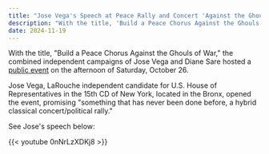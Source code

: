 ```yaml
---
title: "Jose Vega's Speech at Peace Rally and Concert 'Against the Ghouls of War'"
description: "With the title, 'Build a Peace Chorus Against the Ghouls of War,' the combined independent campaigns of Jose Vega and Diane Sare hosted a public event on the afternoon of Saturday, October 26..."
date: 2024-11-19
---
```


With the title, "Build a Peace Chorus Against the Ghouls of War," the combined independent campaigns of Jose Vega and Diane Sare hosted a [public event]() on the afternoon of Saturday, October 26.

Jose Vega, LaRouche independent candidate for U.S. House of Representatives in the 15th CD of New York, located in the Bronx, opened the event, promising "something that has never been done before, a hybrid classical concert/political rally."

See Jose's speech below:

{{< youtube 0nNrLzXDKj8 >}}
